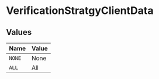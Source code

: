 # VerificationStratgyClientData


## Values

| Name   | Value  |
| ------ | ------ |
| `NONE` | None   |
| `ALL`  | All    |